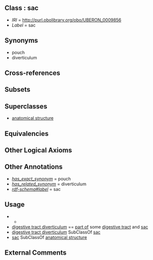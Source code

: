 
## Class : sac

 * *IRI* = http://purl.obolibrary.org/obo/UBERON_0009856
 * *Label* = sac

## Synonyms

 * pouch
 * diverticulum

## Cross-references


## Subsets


## Superclasses

 * [anatomical structure](../../UBERON/61/UBERON_0000061.md)

## Equivalencies


## Other Logical Axioms


## Other Annotations

 * *[has_exact_synonym](../../ym/oboInOwl#hasExactSynonym.md)* = pouch
 * *[has_related_synonym](../../ym/oboInOwl#hasRelatedSynonym.md)* = diverticulum
 * *[rdf-schema#label](../../el/rdf-schema#label.md)* = sac

## Usage

 * -
 * [digestive tract diverticulum](../../UBERON/54/UBERON_0009854.md) == [part of](../../BFO/50/BFO_0000050.md) some [digestive tract](../../UBERON/55/UBERON_0001555.md) and [sac](../../UBERON/56/UBERON_0009856.md)
 * [digestive tract diverticulum](../../UBERON/54/UBERON_0009854.md) SubClassOf [sac](../../UBERON/56/UBERON_0009856.md)
 * [sac](../../UBERON/56/UBERON_0009856.md) SubClassOf [anatomical structure](../../UBERON/61/UBERON_0000061.md)

## External Comments

